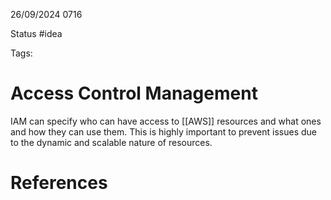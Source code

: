 26/09/2024 0716

Status #idea

Tags:

# Access Control Management

IAM can specify who can have access to [[AWS]] resources and what ones and how they can use them. This is highly important to prevent issues due to the dynamic and scalable nature of resources.
# References
